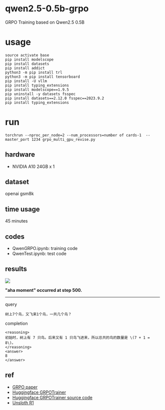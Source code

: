 # qwen2.5-0.5b-grpo

GRPO Training based on Qwen2.5 0.5B 

# usage

```
source activate base
pip install modelscope
pip install datasets
pip install addict
python3 -m pip install trl
python3 -m pip install tensorboard
pip install -U vllm
pip install typing_extensions
pip install modelscope==1.9.5
pip uninstall -y datasets fsspec
pip install datasets==2.12.0 fsspec==2023.9.2
pip install typing_extensions
```

# run
```
torchrun --nproc_per_node=2 --num_processors=number of cards-1  --master_port 1234 grpo_multi_gpu_revise.py
```


## hardware

* NVIDIA A10 24GB x 1

## dataset

openai gsm8k

## time usage

45 minutes

## codes

* QwenGRPO.ipynb: training code
* QwenTest.ipynb: test code

## results

![](./tensorboard.png)

**"aha moment" occurred at step 500.**

---- 

query

```
树上7个鸟，又飞来1个鸟，一共几个鸟？
```

completion

```
<reasoning>
初始时，树上有 7 只鸟。后来又有 1 只鸟飞进来，所以总共的鸟的数量是 \(7 + 1 = 8\)。
</reasoning>
<answer>
8
</answer>
```

## ref

* [GRPO paper](refs/grpo/GRPO：Group%20Relative%20Policy%20Optimization.pdf)
* [Huggingface GRPOTrainer](https://huggingface.co/docs/trl/main/en/grpo_trainer)
* [Huggingface GRPOTrainer source code](https://github.com/huggingface/trl/blob/main/trl/trainer/grpo_trainer.py)
* [Unsloth R1](https://unsloth.ai/blog/r1-reasoning)
